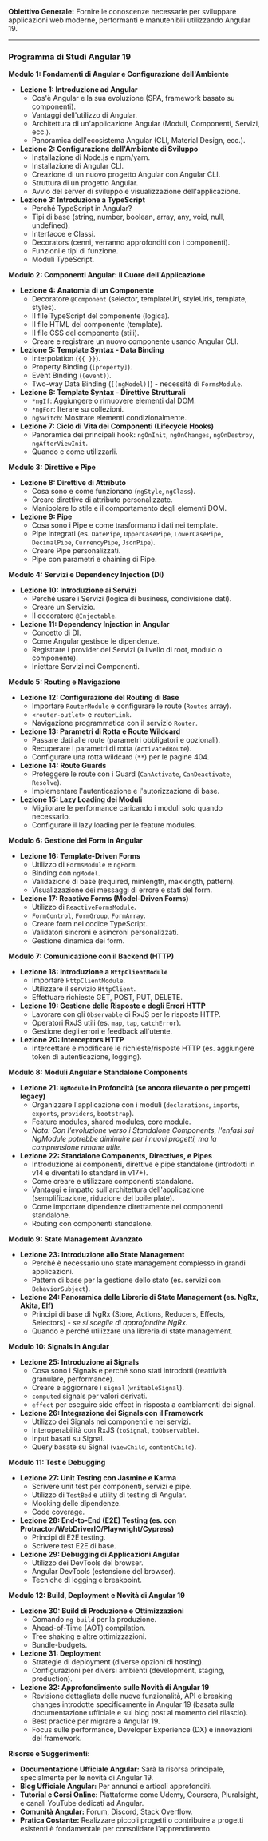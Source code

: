 

**Obiettivo Generale:** Fornire le conoscenze necessarie per sviluppare applicazioni web moderne, performanti e manutenibili utilizzando Angular 19.

---

### Programma di Studi Angular 19

**Modulo 1: Fondamenti di Angular e Configurazione dell'Ambiente**

*   **Lezione 1: Introduzione ad Angular**
    *   Cos'è Angular e la sua evoluzione (SPA, framework basato su componenti).
    *   Vantaggi dell'utilizzo di Angular.
    *   Architettura di un'applicazione Angular (Moduli, Componenti, Servizi, ecc.).
    *   Panoramica dell'ecosistema Angular (CLI, Material Design, ecc.).
*   **Lezione 2: Configurazione dell'Ambiente di Sviluppo**
    *   Installazione di Node.js e npm/yarn.
    *   Installazione di Angular CLI.
    *   Creazione di un nuovo progetto Angular con Angular CLI.
    *   Struttura di un progetto Angular.
    *   Avvio del server di sviluppo e visualizzazione dell'applicazione.
*   **Lezione 3: Introduzione a TypeScript**
    *   Perché TypeScript in Angular?
    *   Tipi di base (string, number, boolean, array, any, void, null, undefined).
    *   Interfacce e Classi.
    *   Decorators (cenni, verranno approfonditi con i componenti).
    *   Funzioni e tipi di funzione.
    *   Moduli TypeScript.

**Modulo 2: Componenti Angular: Il Cuore dell'Applicazione**

*   **Lezione 4: Anatomia di un Componente**
    *   Decoratore `@Component` (selector, templateUrl, styleUrls, template, styles).
    *   Il file TypeScript del componente (logica).
    *   Il file HTML del componente (template).
    *   Il file CSS del componente (stili).
    *   Creare e registrare un nuovo componente usando Angular CLI.
*   **Lezione 5: Template Syntax - Data Binding**
    *   Interpolation (`{{ }}`).
    *   Property Binding (`[property]`).
    *   Event Binding (`(event)`).
    *   Two-way Data Binding (`[(ngModel)]`) - necessità di `FormsModule`.
*   **Lezione 6: Template Syntax - Direttive Strutturali**
    *   `*ngIf`: Aggiungere o rimuovere elementi dal DOM.
    *   `*ngFor`: Iterare su collezioni.
    *   `ngSwitch`: Mostrare elementi condizionalmente.
*   **Lezione 7: Ciclo di Vita dei Componenti (Lifecycle Hooks)**
    *   Panoramica dei principali hook: `ngOnInit`, `ngOnChanges`, `ngOnDestroy`, `ngAfterViewInit`.
    *   Quando e come utilizzarli.

**Modulo 3: Direttive e Pipe**

*   **Lezione 8: Direttive di Attributo**
    *   Cosa sono e come funzionano (`ngStyle`, `ngClass`).
    *   Creare direttive di attributo personalizzate.
    *   Manipolare lo stile e il comportamento degli elementi DOM.
*   **Lezione 9: Pipe**
    *   Cosa sono i Pipe e come trasformano i dati nei template.
    *   Pipe integrati (es. `DatePipe`, `UpperCasePipe`, `LowerCasePipe`, `DecimalPipe`, `CurrencyPipe`, `JsonPipe`).
    *   Creare Pipe personalizzati.
    *   Pipe con parametri e chaining di Pipe.

**Modulo 4: Servizi e Dependency Injection (DI)**

*   **Lezione 10: Introduzione ai Servizi**
    *   Perché usare i Servizi (logica di business, condivisione dati).
    *   Creare un Servizio.
    *   Il decoratore `@Injectable`.
*   **Lezione 11: Dependency Injection in Angular**
    *   Concetto di DI.
    *   Come Angular gestisce le dipendenze.
    *   Registrare i provider dei Servizi (a livello di root, modulo o componente).
    *   Iniettare Servizi nei Componenti.

**Modulo 5: Routing e Navigazione**

*   **Lezione 12: Configurazione del Routing di Base**
    *   Importare `RouterModule` e configurare le route (`Routes` array).
    *   `<router-outlet>` e `routerLink`.
    *   Navigazione programmatica con il servizio `Router`.
*   **Lezione 13: Parametri di Rotta e Route Wildcard**
    *   Passare dati alle route (parametri obbligatori e opzionali).
    *   Recuperare i parametri di rotta (`ActivatedRoute`).
    *   Configurare una rotta wildcard (`**`) per le pagine 404.
*   **Lezione 14: Route Guards**
    *   Proteggere le route con i Guard (`CanActivate`, `CanDeactivate`, `Resolve`).
    *   Implementare l'autenticazione e l'autorizzazione di base.
*   **Lezione 15: Lazy Loading dei Moduli**
    *   Migliorare le performance caricando i moduli solo quando necessario.
    *   Configurare il lazy loading per le feature modules.

**Modulo 6: Gestione dei Form in Angular**

*   **Lezione 16: Template-Driven Forms**
    *   Utilizzo di `FormsModule` e `ngForm`.
    *   Binding con `ngModel`.
    *   Validazione di base (required, minlength, maxlength, pattern).
    *   Visualizzazione dei messaggi di errore e stati del form.
*   **Lezione 17: Reactive Forms (Model-Driven Forms)**
    *   Utilizzo di `ReactiveFormsModule`.
    *   `FormControl`, `FormGroup`, `FormArray`.
    *   Creare form nel codice TypeScript.
    *   Validatori sincroni e asincroni personalizzati.
    *   Gestione dinamica dei form.

**Modulo 7: Comunicazione con il Backend (HTTP)**

*   **Lezione 18: Introduzione a `HttpClientModule`**
    *   Importare `HttpClientModule`.
    *   Utilizzare il servizio `HttpClient`.
    *   Effettuare richieste GET, POST, PUT, DELETE.
*   **Lezione 19: Gestione delle Risposte e degli Errori HTTP**
    *   Lavorare con gli `Observable` di RxJS per le risposte HTTP.
    *   Operatori RxJS utili (es. `map`, `tap`, `catchError`).
    *   Gestione degli errori e feedback all'utente.
*   **Lezione 20: Interceptors HTTP**
    *   Intercettare e modificare le richieste/risposte HTTP (es. aggiungere token di autenticazione, logging).

**Modulo 8: Moduli Angular e Standalone Components**

*   **Lezione 21: `NgModule` in Profondità (se ancora rilevante o per progetti legacy)**
    *   Organizzare l'applicazione con i moduli (`declarations`, `imports`, `exports`, `providers`, `bootstrap`).
    *   Feature modules, shared modules, core module.
    *   *Nota: Con l'evoluzione verso i Standalone Components, l'enfasi sui NgModule potrebbe diminuire per i nuovi progetti, ma la comprensione rimane utile.*
*   **Lezione 22: Standalone Components, Directives, e Pipes**
    *   Introduzione ai componenti, direttive e pipe standalone (introdotti in v14 e diventati lo standard in v17+).
    *   Come creare e utilizzare componenti standalone.
    *   Vantaggi e impatto sull'architettura dell'applicazione (semplificazione, riduzione del boilerplate).
    *   Come importare dipendenze direttamente nei componenti standalone.
    *   Routing con componenti standalone.

**Modulo 9: State Management Avanzato**

*   **Lezione 23: Introduzione allo State Management**
    *   Perché è necessario uno state management complesso in grandi applicazioni.
    *   Pattern di base per la gestione dello stato (es. servizi con `BehaviorSubject`).
*   **Lezione 24: Panoramica delle Librerie di State Management (es. NgRx, Akita, Elf)**
    *   Principi di base di NgRx (Store, Actions, Reducers, Effects, Selectors) - *se si sceglie di approfondire NgRx*.
    *   Quando e perché utilizzare una libreria di state management.

**Modulo 10: Signals in Angular**

*   **Lezione 25: Introduzione ai Signals**
    *   Cosa sono i Signals e perché sono stati introdotti (reattività granulare, performance).
    *   Creare e aggiornare i `signal` (`writableSignal`).
    *   `computed` signals per valori derivati.
    *   `effect` per eseguire side effect in risposta a cambiamenti dei signal.
*   **Lezione 26: Integrazione dei Signals con il Framework**
    *   Utilizzo dei Signals nei componenti e nei servizi.
    *   Interoperabilità con RxJS (`toSignal`, `toObservable`).
    *   Input basati su Signal.
    *   Query basate su Signal (`viewChild`, `contentChild`).

**Modulo 11: Test e Debugging**

*   **Lezione 27: Unit Testing con Jasmine e Karma**
    *   Scrivere unit test per componenti, servizi e pipe.
    *   Utilizzo di `TestBed` e utility di testing di Angular.
    *   Mocking delle dipendenze.
    *   Code coverage.
*   **Lezione 28: End-to-End (E2E) Testing (es. con Protractor/WebDriverIO/Playwright/Cypress)**
    *   Principi di E2E testing.
    *   Scrivere test E2E di base.
*   **Lezione 29: Debugging di Applicazioni Angular**
    *   Utilizzo dei DevTools del browser.
    *   Angular DevTools (estensione del browser).
    *   Tecniche di logging e breakpoint.

**Modulo 12: Build, Deployment e Novità di Angular 19**

*   **Lezione 30: Build di Produzione e Ottimizzazioni**
    *   Comando `ng build` per la produzione.
    *   Ahead-of-Time (AOT) compilation.
    *   Tree shaking e altre ottimizzazioni.
    *   Bundle-budgets.
*   **Lezione 31: Deployment**
    *   Strategie di deployment (diverse opzioni di hosting).
    *   Configurazioni per diversi ambienti (development, staging, production).
*   **Lezione 32: Approfondimento sulle Novità di Angular 19**
    *   Revisione dettagliata delle nuove funzionalità, API e breaking changes introdotte specificamente in Angular 19 (basata sulla documentazione ufficiale e sui blog post al momento del rilascio).
    *   Best practice per migrare a Angular 19.
    *   Focus sulle performance, Developer Experience (DX) e innovazioni del framework.

**Risorse e Suggerimenti:**

*   **Documentazione Ufficiale Angular:** Sarà la risorsa principale, specialmente per le novità di Angular 19.
*   **Blog Ufficiale Angular:** Per annunci e articoli approfonditi.
*   **Tutorial e Corsi Online:** Piattaforme come Udemy, Coursera, Pluralsight, e canali YouTube dedicati ad Angular.
*   **Comunità Angular:** Forum, Discord, Stack Overflow.
*   **Pratica Costante:** Realizzare piccoli progetti o contribuire a progetti esistenti è fondamentale per consolidare l'apprendimento.

